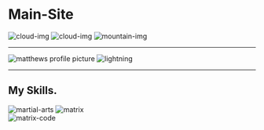 # Main-Site
<body>
<div class="top-container">
  <img class="top-cloud" src="C:/Users/mkouk24/Documents/Web Development/CSS-My Site/Images/cloud.pnghttps://github.com/mattk24/Main-Site.git/" alt="cloud-img">
  <img class="bottom-cloud" src="https://github.com/mattk24/Main-Site.git/C:\Users\mkouk24\Documents\Web Development\CSS-My Site\Images/cloud.png" alt="cloud-img">
  <img src="https://github.com/mattk24/Main-Site.git/C:\Users\mkouk24\Documents\Web Development\CSS-My Site\Images/mountain.png" alt="mountain-img">
</div>
<hr>
<div class="middle-container">
  <div class="profile">
    <img class="profile-picture" src="https://github.com/mattk24/Main-Site.git/C:\Users\mkouk24\Documents\Web Development\CSS-My Site\Images/thumbnail2.jpg" alt="matthews profile picture">
    <img class="lightning" src="https://media.giphy.com/media/vt2UahsYgKKIg/giphy.gif" alt="lightning">
  </div>
  <hr>
  <div class="skills">
    <h2>My Skills.</h2>
    <div class="skill-row">
      <img class="martial-arts" src="https://github.com/mattk24/Main-Site.git/desktop/martial-arts.jpg" alt="martial-arts">
      <img class="gif" src="https://media.giphy.com/media/3o7btNhMBytxAM6YBa/giphy.gif" alt="matrix">
    </div>
    <div class="skill-row">
      <img class="matrix-code" src="https://media.giphy.com/media/10zxDv7Hv5RF9C/giphy.gif" alt="matrix-code">
    </div>
  </div>
  </body>
